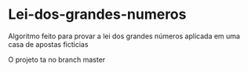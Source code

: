 # Lei-dos-grandes-numeros
Algoritmo feito para provar a lei dos grandes números aplicada em uma casa de apostas ficticias 

O projeto ta no branch master
